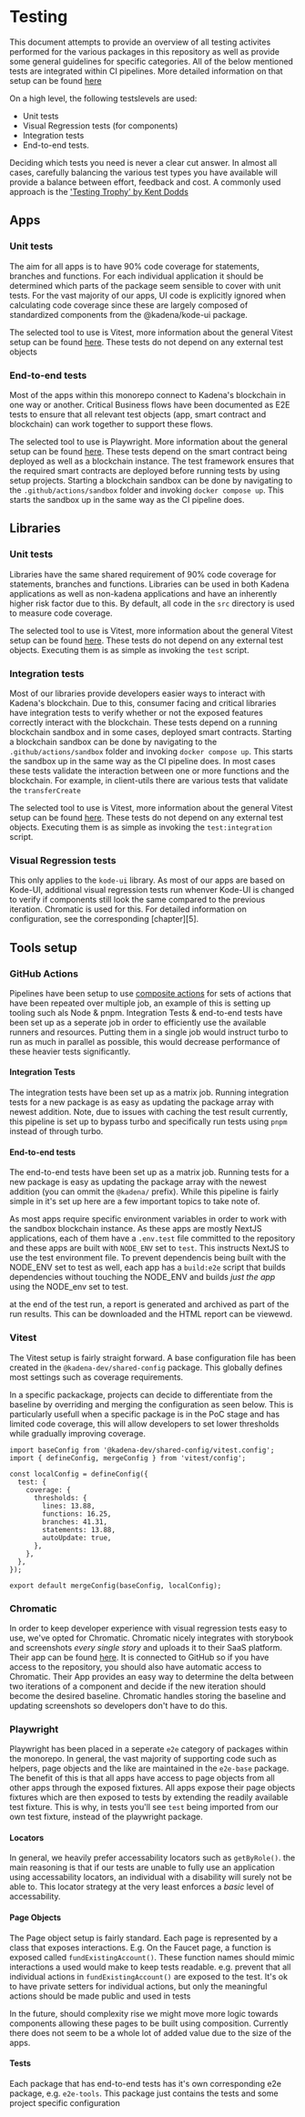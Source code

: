# Testing

This document attempts to provide an overview of all testing activites performed for the various packages in this repository as well as provide some general guidelines for specific categories. All of the below mentioned tests are integrated within CI pipelines. More detailed information on that setup can be found [here][1]

On a high level, the following testslevels are used:
- Unit tests
- Visual Regression tests (for components)
- Integration tests
- End-to-end tests.

Deciding which tests you need is never a clear cut answer. In almost all cases, carefully balancing the various test types you have available will provide a balance between effort, feedback and cost.  A commonly used approach is the ['Testing Trophy' by Kent Dodds][2]

## Apps

### Unit tests
The aim for all apps is to have 90% code coverage for statements, branches and functions. For each individual application it should be determined which parts of the package seem sensible to cover with unit tests. For the vast majority of our apps, UI code is explicitly ignored when calculating code coverage since these are largely composed of standardized components from the @kadena/kode-ui package.

The selected tool to use is Vitest, more information about the general Vitest setup can be found [here][3]. These tests do not depend on any external test objects

### End-to-end tests
Most of the apps within this monorepo connect to Kadena's blockchain in one way or another. Critical Business flows have been documented as E2E tests to ensure that all relevant test objects (app, smart contract and blockchain) can work together to support these flows.

The selected tool to use is Playwright. More information about the general setup can be found [here][4]. These tests depend on the smart contract being deployed as well as a blockchain instance. The test framework ensures that the required smart contracts are deployed before running tests by using setup projects. Starting a blockchain sandbox can be done by navigating to the `.github/actions/sandbox` folder and invoking `docker compose up`. This starts the sandbox up in the same way as the CI pipeline does. 

## Libraries
### Unit tests
Libraries have the same shared requirement of 90% code coverage for statements, branches and functions. Libraries can be used in both Kadena applications as well as non-kadena applications and have an inherently higher risk factor due to this. By default, all code in the `src` directory is used to measure code coverage. 

The selected tool to use is Vitest, more information about the general Vitest setup can be found [here][3]. These tests do not depend on any external test objects. Executing them is as simple as invoking the `test` script. 

### Integration tests
Most of our libraries provide developers easier ways to interact with Kadena's blockchain. Due to this, consumer facing and critical libraries have integration tests to verify whether or not the exposed features correctly interact with the blockchain. These tests depend on a running blockchain sandbox and in some cases, deployed smart contracts. Starting a blockchain sandbox can be done by navigating to the `.github/actions/sandbox` folder and invoking `docker compose up`. This starts the sandbox up in the same way as the CI pipeline does. In most cases these tests validate the interaction between one or more functions and the blockchain. For example, in client-utils there are various tests that validate the `transferCreate`

The selected tool to use is Vitest, more information about the general Vitest setup can be found [here][3]. These tests do not depend on any external test objects. Executing them is as simple as invoking the `test:integration` script.

### Visual Regression tests
This only applies to the `kode-ui` library. As most of our apps are based on Kode-UI, additional visual regression tests run whenver Kode-UI is changed to verify if components still look the same compared to the previous iteration. Chromatic is used for this. For detailed information on configuration, see the corresponding [chapter][5].

## Tools setup
### GitHub Actions
Pipelines have been setup to use [composite actions][6] for sets of actions that have been repeated over multiple job, an example of this is setting up tooling such als Node & pnpm. Integration Tests & end-to-end tests have been set up as a seperate job in order to efficiently use the available runners and resources. Putting them in a single job would instruct turbo to run as much in parallel as possible, this would decrease performance of these heavier tests significantly. 

#### Integration Tests
The integration tests have been set up as a matrix job. Running integration tests for a new package is as easy as updating the package array with newest addition. Note, due to issues with caching the test result currently, this pipeline is set up to bypass turbo and specifically run tests using `pnpm` instead of through turbo.

#### End-to-end tests
The end-to-end tests have been set up as a matrix job. Running tests for a new package is easy as updating the package array with the newest addition (you can ommit the `@kadena/` prefix). While this pipeline is fairly simple in it's set up here are a few important topics to take note of.

As most apps require specific environment variables in order to work with the sandbox blockchain instance. As these apps are mostly NextJS applications, each of them have a `.env.test` file committed to the repository and these apps are built with `NODE_ENV` set to `test`. This instructs NextJS to use the test environment file.  To prevent dependencis being built with the NODE_ENV set to test as well, each app has a `build:e2e` script that builds dependencies without touching the NODE_ENV and builds _just the app_ using the NODE_env set to test.

at the end of the test run, a report is generated and archived as part of the run results. This can be downloaded and the HTML report can be viewewd.

### Vitest
The Vitest setup is fairly straight forward. A base configuration file has been created in the `@kadena-dev/shared-config` package. This globally defines most settings such as coverage requirements.

In a specific packackage, projects can decide to differentiate from the baseline by overriding and merging the configuration as seen below. This is particularly usefull when a specific package is in the PoC stage and has limited code coverage, this will allow developers to set lower thresholds while gradually improving coverage.

```TS
import baseConfig from '@kadena-dev/shared-config/vitest.config';
import { defineConfig, mergeConfig } from 'vitest/config';

const localConfig = defineConfig({
  test: {
    coverage: {
      thresholds: {
        lines: 13.88,
        functions: 16.25,
        branches: 41.31,
        statements: 13.88,
        autoUpdate: true,
      },
    },
  },
});

export default mergeConfig(baseConfig, localConfig);

```

### Chromatic
In order to keep developer experience with visual regression tests easy to use, we've opted for Chromatic. Chromatic nicely integrates with storybook and screenshots _every single story_ and uploads it to their SaaS platform. Their app can be found [here][7]. It is connected to GitHub so if you have access to the repository, you should also have automatic access to Chromatic. Their App provides an easy way to determine the delta between two iterations of a component and decide if the new iteration should become the desired baseline. Chromatic handles storing the baseline and updating screenshots so developers don't have to do this.

### Playwright
Playwright has been placed in a seperate `e2e` category of packages within the monorepo. In general, the vast majority of supporting code such as helpers, page objects and the like are maintained in the `e2e-base` package. The benefit of this is that all apps have access to page objects from all other apps through the exposed fixtures.
All apps expose their page objects fixtures which are then exposed to tests by extending the readily available test fixture. This is why, in tests you'll see `test` being imported from our own test fixture, instead of the playwright package.

#### Locators
In general, we heavily prefer accessability locators such as `getByRole()`. the main reasoning is that if our tests are unable to fully use an application using accessability locators, an individual with a disability will surely not be able to. This locator strategy at the very least enforces a *basic* level of accessability. 

#### Page Objects
The Page object setup is fairly standard. Each page is represented by a class that exposes interactions. E.g. On the Faucet page, a function is exposed called `fundExistingAccount()`. These function names should mimic interactions a used would make to keep tests readable. e.g. prevent that all individual actions in `fundExistingAccount()`  are exposed to the test. It's ok to have private setters for individual actions, but only the meaningful actions should be made public and used in tests

In the future, should complexity rise we might move more logic towards components allowing these pages to be built using composition. Currently there does not seem to be a whole lot of added value due to the size of the apps. 

#### Tests
Each package that has end-to-end tests has it's own corresponding e2e package, e.g. `e2e-tools`. This package just contains the tests and some project specific configuration

[1]: #github-actions
[2]: https://kentcdodds.com/blog/the-testing-trophy-and-testing-classifications
[3]: #vitest
[4]: #playwright
[6]: #chromatic
[6]: ../.github/actions/
[7]: https://www.chromatic.com/